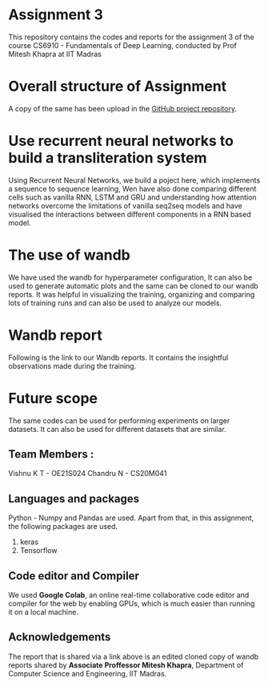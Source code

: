 # Assignment 3
This repository contains the codes and reports for the assignment 3 of the course CS6910 - Fundamentals of Deep Learning, conducted by Prof Mitesh Khapra at IIT Madras

# Overall structure of Assignment 
A copy of the same has been upload in the [GitHub project repository](https://github.com/ArupDas15/Fundamentals_Of_Deep_Learning/blob/master/cs6910_assignment3/seq2seq_with_attention/Nirmala.ttf).
# Use recurrent neural networks to build a transliteration system

Using Recurrent Neural Networks, we build a poject here, which implements a sequence to sequence learning, Wen have also done comparing different cells such as vanilla RNN, LSTM and GRU and understanding how attention networks overcome the limitations of vanilla seq2seq models and have visualised the interactions between different components in a RNN based model. 

# The use of wandb

We have used the wandb for hyperparameter configuration, It can also be used to generate automatic plots and the same can be cloned to our wandb reports. It was helpful in visualizing the training, organizing and comparing lots of training runs and can also be used to analyze our models.

# Wandb report
Following is the link to our Wandb reports. It contains the insightful observations made during the training.

# Future scope
The same codes can be used for performing experiments on larger datasets.
It can also be used for different datasets that are similar.
## **Team Members :**
Vishnu K T - OE21S024
Chandru N - CS20M041

## Languages and packages
Python - Numpy and Pandas are used. Apart from that, in this assignment, the following packages are used.
1. keras
2. Tensorflow

## Code editor and Compiler
We used **Google Colab**, an online real-time collaborative code editor and compiler for the web by enabling GPUs, which is much easier than running it on a local machine.

## Acknowledgements
The report that is shared via a link above is an edited cloned copy of wandb reports shared by **Associate Proffessor Mitesh Khapra**, Department of Computer Science and Engineering, IIT Madras.





